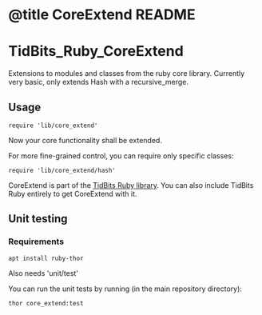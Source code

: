 # @title CoreExtend README

# TidBits_Ruby_CoreExtend
 
Extensions to modules and classes from the ruby core library. Currently very basic, only extends Hash with a recursive_merge.

## Usage

```require 'lib/core_extend'```

Now your core functionality shall be extended.

For more fine-grained control, you can require only specific classes:

```require 'lib/core_extend/hash'```

CoreExtend is part of the [TidBits Ruby library](https://github.com/najamelan/TidBits_Ruby). You can also include TidBits Ruby entirely to get CoreExtend with it.

## Unit testing

### Requirements

```apt install ruby-thor```

Also needs 'unit/test'

You can run the unit tests by running (in the main repository directory):

```thor core_extend:test```



